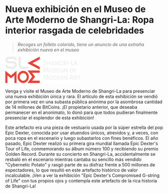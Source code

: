 # Nueva exhibición en el Museo de Arte Moderno de Shangri-La: Ropa interior rasgada de celebridades

 > *Recoges un folleto colorido, tiene un anuncio de una extraña exhibición nueva en el museo*

 ![Shangri-La MOMA](/resources/lore/slmoma.png)

 Venga y visite el Museo de Arte Moderno de Shangri-La para presenciar una nueva exhibición única y rara.  El artículo de esta exhibición se vendió por primera vez en una subasta pública anónima por la asombrosa cantidad de 14 millones de BitCoins.  ¡El propietario anterior, que deseaba permanecer en el anonimato, lo donó para que todos pudieran finalmente presenciar el esplendor de esta exhibición!

 Este artefacto era una pieza de vestuario usada por la súper estrella del pop Epic Dexter, conocida por usar atuendos únicos, atrevidos y, a veces, con poca ropa en el escenario y luego subastarlos con fines benéficos.  El año pasado, Epic Dexter realizó su primera gira mundial llamada Epic Dexter's Tour of Life, conmemorando su álbum número 100 y recibiendo su premio Golden Record.  Durante su concierto en Shangri-La, accidentalmente se resbaló en el escenario mientras cantaba su sencillo más vendido "Cybernetic Potato" y rasgó parte de su disfraz frente a 500 millones de espectadores, lo que resultó en este artefacto histórico de valor incalculable.  ¡Ven a ver la exhibición "Epic Dexter's Compromised G-string of Life" con tus propios ojos y contempla este artefacto de la rica historia de Shangri-La!
